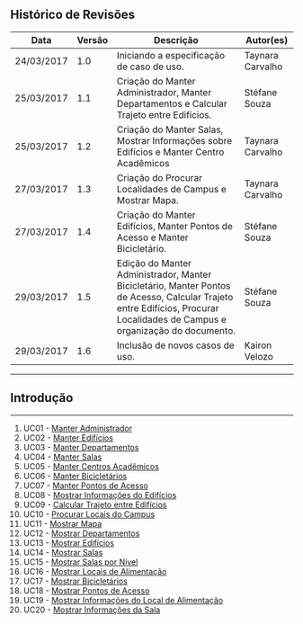 ## Histórico de Revisões

| Data       | Versão | Descrição                                                                                                                                                                  | Autor(es)        |
|------------|--------|----------------------------------------------------------------------------------------------------------------------------------------------------------------------------|------------------|
| 24/03/2017 | 1.0    | Iniciando a especificação de caso de uso.                                                                                                                                  | Taynara Carvalho |
| 25/03/2017 | 1.1    | Criação do Manter Administrador, Manter Departamentos e Calcular Trajeto entre Edifícios.                                                                                  | Stéfane Souza    |
| 25/03/2017 | 1.2    | Criação do Manter Salas, Mostrar Informações sobre Edifícios e Manter Centro Acadêmicos                                                                                    | Taynara Carvalho |
| 27/03/2017 | 1.3    | Criação do Procurar Localidades de Campus e Mostrar Mapa.                                                                                                                  | Taynara Carvalho |
| 27/03/2017 | 1.4    | Criação do Manter Edifícios, Manter Pontos de Acesso e Manter Bicicletário.                                                                                                | Stéfane Souza    |
| 29/03/2017 | 1.5    | Edição do Manter Administrador, Manter Bicicletário, Manter Pontos de Acesso, Calcular Trajeto entre Edifícios, Procurar Localidades de Campus e organização do documento. | Stéfane Souza    |
| 29/03/2017 | 1.6    | Inclusão de novos casos de uso.                                                                                                                                            | Kairon Velozo    |


***

## Introdução

***
1. UC01 - [Manter Administrador](https://github.com/fga-gpp-mds/2017.1-LocalizacaoDarcy/wiki/UC01---Manter-Administrador)
2. UC02 - [Manter Edifícios](https://github.com/fga-gpp-mds/2017.1-LocalizacaoDarcy/wiki/UC02---Manter-Edif%C3%ADcios)
3. UC03 - [Manter Departamentos](#)
4. UC04 - [Manter Salas](#)
5. UC05 - [Manter Centros Acadêmicos](#)
6. UC06 - [Manter Bicicletários](#)
7. UC07 - [Manter Pontos de Acesso](#)
8. UC08 - [Mostrar Informações do Edifícios](#)
9. UC09 - [Calcular Trajeto entre Edifícios](#)
10. UC10 - [Procurar Locais do Campus](#)
11. UC11 - [Mostrar Mapa](#)
12. UC12 - [Mostrar Departamentos](#)
13. UC13 - [Mostrar Edifícios](#)
14. UC14 - [Mostrar Salas](#)
15. UC15 - [Mostrar Salas por Nível](#)
16. UC16 - [Mostrar Locais de Alimentação](#)
17. UC17 - [Mostrar Bicicletários](#)
18. UC18 - [Mostrar Pontos de Acesso](#)
19. UC19 - [Mostrar Informações do Local de Alimentação](#)
20. UC20 - [Mostrar Informações da Sala](#)
